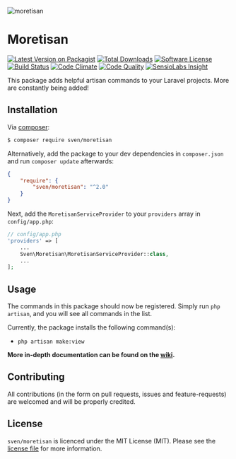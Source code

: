 ![moretisan](https://cloud.githubusercontent.com/assets/11269635/13992937/51d9dc9c-f11e-11e5-8009-4ea275193d6d.jpg)

# Moretisan

[![Latest Version on Packagist][ico-version]][link-packagist]
[![Total Downloads][ico-downloads]][link-downloads]
[![Software License][ico-license]](LICENSE.md)
[![Build Status][ico-travis]][link-travis]
[![Code Climate][ico-codeclimate]][link-codeclimate]
[![Code Quality][ico-quality]][link-quality]
[![SensioLabs Insight][ico-insight]][link-insight]

This package adds helpful artisan commands to your Laravel projects. More are
constantly being added!

## Installation
Via [composer](http://getcomposer.org):

```bash
$ composer require sven/moretisan
```

Alternatively, add the package to your dev dependencies in `composer.json` and run
`composer update` afterwards:

```json
{
    "require": {
        "sven/moretisan": "^2.0"
    }
}
```

Next, add the `MoretisanServiceProvider` to your `providers` array in `config/app.php`:

```php
// config/app.php
'providers' => [
    ...
    Sven\Moretisan\MoretisanServiceProvider::class,
    ...
];
```

## Usage
The commands in this package should now be registered. Simply run `php artisan`,
and you will see all commands in the list.

Currently, the package installs the following command(s):

- `php artisan make:view`

**More in-depth documentation can be found on the [wiki](../../wiki).**

## Contributing
All contributions (in the form on pull requests, issues and feature-requests) are
welcomed and will be properly credited.

## License
`sven/moretisan` is licenced under the MIT License (MIT). Please see the
[license file](LICENSE.md) for more information.

[ico-version]: https://img.shields.io/packagist/v/sven/moretisan.svg?style=flat-square
[ico-license]: https://img.shields.io/badge/license-MIT-green.svg?style=flat-square
[ico-downloads]: https://img.shields.io/packagist/dt/sven/moretisan.svg?style=flat-square
[ico-travis]: https://img.shields.io/travis/svenluijten/moretisan.svg?style=flat-square
[ico-codeclimate]: https://img.shields.io/codeclimate/github/svenluijten/moretisan.svg?style=flat-square
[ico-quality]: https://img.shields.io/scrutinizer/g/svenluijten/moretisan.svg?style=flat-square
[ico-insight]: https://img.shields.io/sensiolabs/i/533b9be4-df91-4038-b845-828222480329.svg?style=flat-square

[link-packagist]: https://packagist.org/packages/sven/moretisan
[link-downloads]: https://packagist.org/packages/sven/moretisan
[link-travis]: https://travis-ci.org/svenluijten/moretisan
[link-codeclimate]: https://codeclimate.com/github/svenluijten/moretisan
[link-quality]: https://scrutinizer-ci.com/g/svenluijten/moretisan/?branch=master
[link-insight]: https://insight.sensiolabs.com/projects/533b9be4-df91-4038-b845-828222480329
